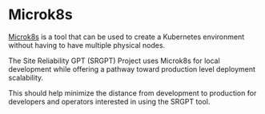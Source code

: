 # Microk8s

[Microk8s](https://microk8s.io/) is a tool that can be used to create a Kubernetes environment without having to have multiple physical nodes.

The Site Reliability GPT (SRGPT) Project uses Microk8s for local development while offering a pathway toward production level deployment scalability.

This should help minimize the distance from development to production for developers and operators interested in using the SRGPT tool.
